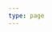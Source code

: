 ```yaml
---
type: page
---
```

<script src="https://www.privacybee.ch/widget.js"></script>
<privacybee-widget website-id="cljn8ijv41251220ue3zcs0dfq" lang="en"></privacybee-widget>
